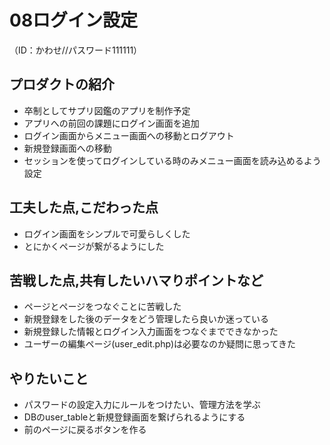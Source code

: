 # 08ログイン設定
（ID：かわせ//パスワード111111）
## プロダクトの紹介
- 卒制としてサプリ図鑑のアプリを制作予定
- アプリへの前回の課題にログイン画面を追加
- ログイン画面からメニュー画面への移動とログアウト
- 新規登録画面への移動
- セッションを使ってログインしている時のみメニュー画面を読み込めるよう設定
## 工夫した点,こだわった点
- ログイン画面をシンプルで可愛らしくした
- とにかくページが繋がるようにした
## 苦戦した点,共有したいハマりポイントなど
- ページとページをつなぐことに苦戦した
- 新規登録をした後のデータをどう管理したら良いか迷っている
- 新規登録した情報とログイン入力画面をつなぐまでできなかった
- ユーザーの編集ページ(user_edit.php)は必要なのか疑問に思ってきた
## やりたいこと
- パスワードの設定入力にルールをつけたい、管理方法を学ぶ
- DBのuser_tableと新規登録画面を繋げられるようにする
- 前のページに戻るボタンを作る
